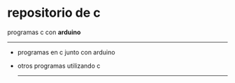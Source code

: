 # repositorio de c
programas c  con **arduino**

***
- programas en c junto con arduino

- otros programas utilizando c

  ***
  

